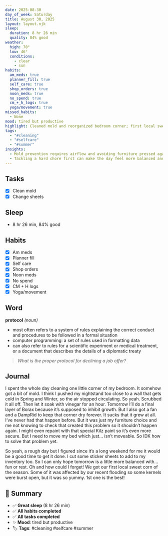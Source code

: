 ```yaml
---
date: 2025-08-30
day_of_week: Saturday
title: August 30, 2025
layout: layout.njk
sleep:
  duration: 8 hr 26 min
  quality: 84% good
weather:
  high: 70°
  low: 46°
  conditions:
    - clear
    - sun
habits:
  am_meds: true
  planner_fill: true
  self_care: true
  shop_orders: true
  noon_meds: true
  no_spend: true
  cm_+_h_logs: true
  yoga/movement: true
missed_habits:
  - None
mood: tired but productive
highlight: Cleaned mold and reorganized bedroom corner; first local sweet corn of the season.
tags:
  - "#cleaning"
  - "#selfcare"
  - "#summer"
insights:
  - Mold prevention requires airflow and avoiding furniture pressed against cold walls.
  - Tackling a hard chore first can make the day feel more balanced and rewarding.
---
```


## Tasks
- [x] Clean mold  
- [x] Change sheets  

## Sleep
- 8 hr 26 min, 84% good

## Habits
- [x] Am meds  
- [x] Planner fill  
- [x] Self care  
- [x] Shop orders  
- [x] Noon meds  
- [x] No spend  
- [x] CM + H logs  
- [x] Yoga/movement  

## Word
**protocol** *(noun)*  
- most often refers to a system of rules explaining the correct conduct and procedures to be followed in a formal situation  
- computer programming: a set of rules used in formatting data  
- can also refer to rules for a scientific experiment or medical treatment, or a document that describes the details of a diplomatic treaty  
> *What is the proper protocol for declining a job offer?*

## Journal
I spent the whole day cleaning one little corner of my bedroom. It somehow got a bit of mold. I think I pushed my nightstand too close to a wall that gets cold in Spring and Winter, so the air stopped circulating. So yeah. Scrubbed it all off. Then let it soak with vinegar for an hour. Tomorrow I’ll do a final layer of Borax because it’s supposed to inhibit growth. But I also got a fan and a DampRid to keep that corner dry forever. It sucks that it grew at all. I’ve never had that happen before. But it was just my furniture choice and me not knowing to check that created this problem so it shouldn’t happen again. I might even repaint with that special Kilz paint so it’s even more secure. But I need to move my bed which just… isn’t moveable. So IDK how to solve that problem yet.  

So yeah, a rough day but I figured since it’s a long weekend for me it would be a good time to get it done. I cut some sticker sheets to add to my inventory too. So I can only hope tomorrow is a little more balanced with… fun or rest. Oh and how could I forget! We got our first local sweet corn of the season. Some of it was affected by our recent flooding so some kernels were burst open, but it was so yummy. 1st one is the best!

## 📌 Summary
- ✅ **Great sleep** (8 hr 26 min)  
- ✅ **All habits completed**  
- ✅ **All tasks completed**  
- ✨ **Mood**: tired but productive  
- 🏷️ **Tags**: #cleaning #selfcare #summer